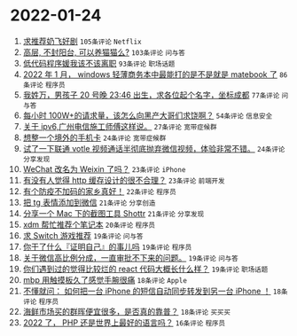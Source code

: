 # 2022-01-24

1. [求推荐奶飞好剧](https://www.v2ex.com/t/830193) `105条评论` `Netflix`
1. [高层, 不封阳台, 可以养猫猫么?](https://www.v2ex.com/t/830181) `103条评论` `问与答`
1. [低代码程序媛我该不该离职](https://www.v2ex.com/t/830271) `93条评论` `职场话题`
1. [2022 年 1 月， windows 轻薄商务本中最能打的是不是就是 matebook 了](https://www.v2ex.com/t/830186) `86条评论` `程序员`
1. [我姓万，男孩子 20 号晚 23:46 出生，求各位起个名字，坐标成都](https://www.v2ex.com/t/830320) `77条评论` `问与答`
1. [每小时 100W+的请求量，该怎么向黑产大哥们求饶啊？](https://www.v2ex.com/t/830286) `54条评论` `信息安全`
1. [关于 ipv6,广州电信施工师傅这样说。](https://www.v2ex.com/t/830309) `27条评论` `宽带症候群`
1. [想整一个境外的手机卡](https://www.v2ex.com/t/830332) `24条评论` `宽带症候群`
1. [试了一下联通 votle 视频通话半彻底抛弃微信视频，体验非常不错。](https://www.v2ex.com/t/830252) `24条评论` `分享发现`
1. [WeChat 改名为 Weixin 了吗？](https://www.v2ex.com/t/830337) `23条评论` `iPhone`
1. [有没有人觉得 http 缓存设计的很不合理？](https://www.v2ex.com/t/830203) `23条评论` `前端开发`
1. [有个防疫不加码的家乡真好！](https://www.v2ex.com/t/830264) `22条评论` `程序员`
1. [把 tg 表情添加到微信](https://www.v2ex.com/t/830311) `21条评论` `分享创造`
1. [分享一个 Mac 下的截图工具 Shottr](https://www.v2ex.com/t/830172) `21条评论` `分享发现`
1. [xdm 帮忙推荐个笔记本](https://www.v2ex.com/t/830179) `20条评论` `程序员`
1. [求 Switch 游戏推荐](https://www.v2ex.com/t/830310) `19条评论` `问与答`
1. [你干了什么『证明自己』的事儿吗](https://www.v2ex.com/t/830257) `19条评论` `程序员`
1. [关于微信高比例分成，一直审批不下来的问题。](https://www.v2ex.com/t/830229) `19条评论` `问与答`
1. [你们遇到过的觉得比较烂的 react 代码大概长什么样？](https://www.v2ex.com/t/830183) `19条评论` `职场话题`
1. [mbp 用触摸板久了感觉手腕很痛](https://www.v2ex.com/t/830302) `18条评论` `Apple`
1. [不懂就问： 如何把一台 iPhone 的短信自动同步转发到另一台 iPhone ！](https://www.v2ex.com/t/830280) `18条评论` `程序员`
1. [海鲜市场买的群晖便宜很多，是否真的靠普？](https://www.v2ex.com/t/830171) `18条评论` `买买买`
1. [2022 了， PHP 还是世界上最好的语言吗？](https://www.v2ex.com/t/830281) `16条评论` `程序员`
